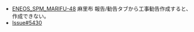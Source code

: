 - [ENEOS_SPM_MARIFU-48](https://vqit.backlog.com/view/ENEOS_SPM_MARIFU-48) 麻里布 報告/勧告タブから工事勧告作成すると、作成できない。
- [Issue#5430](https://github.com/Bee2B/eneos-spm/issues/5430)